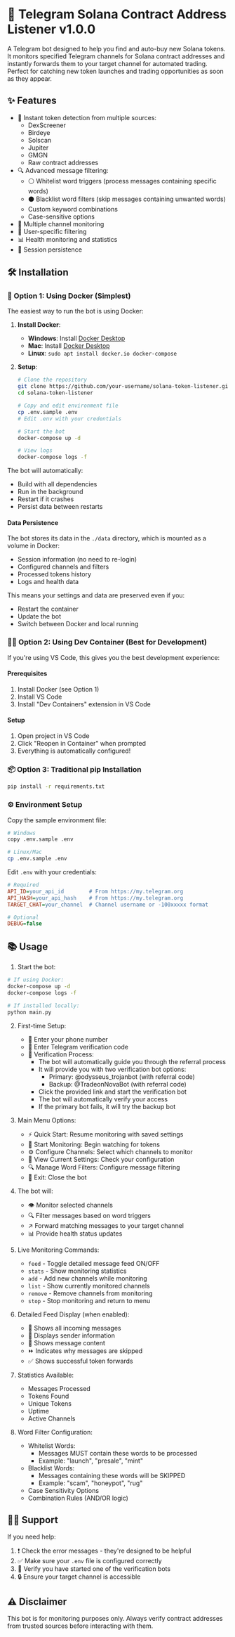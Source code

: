 # 🤖 Telegram Solana Contract Address Listener v1.0.0

A Telegram bot designed to help you find and auto-buy new Solana tokens. It monitors specified Telegram channels for Solana contract addresses and instantly forwards them to your target channel for automated trading. Perfect for catching new token launches and trading opportunities as soon as they appear.

## ✨ Features
- 🚀 Instant token detection from multiple sources:
  - DexScreener
  - Birdeye
  - Solscan
  - Jupiter
  - GMGN
  - Raw contract addresses
- 🔍 Advanced message filtering:
  - ⚪ Whitelist word triggers (process messages containing specific words)
  - ⚫ Blacklist word filters (skip messages containing unwanted words)
  - Custom keyword combinations
  - Case-sensitive options
- 📡 Multiple channel monitoring
- 👤 User-specific filtering
- 📊 Health monitoring and statistics
- 💾 Session persistence

## 🛠️ Installation

### 🐳 Option 1: Using Docker (Simplest)
The easiest way to run the bot is using Docker:

1. **Install Docker**:
   - **Windows**: Install [Docker Desktop](https://www.docker.com/products/docker-desktop/)
   - **Mac**: Install [Docker Desktop](https://www.docker.com/products/docker-desktop/)
   - **Linux**: `sudo apt install docker.io docker-compose`

2. **Setup**:
   ```bash
   # Clone the repository
   git clone https://github.com/your-username/solana-token-listener.git
   cd solana-token-listener

   # Copy and edit environment file
   cp .env.sample .env
   # Edit .env with your credentials

   # Start the bot
   docker-compose up -d

   # View logs
   docker-compose logs -f
   ```

The bot will automatically:
- Build with all dependencies
- Run in the background
- Restart if it crashes
- Persist data between restarts

#### Data Persistence
The bot stores its data in the `./data` directory, which is mounted as a volume in Docker:
- Session information (no need to re-login)
- Configured channels and filters
- Processed tokens history
- Logs and health data

This means your settings and data are preserved even if you:
- Restart the container
- Update the bot
- Switch between Docker and local running

### 👨‍💻 Option 2: Using Dev Container (Best for Development)
If you're using VS Code, this gives you the best development experience:

#### Prerequisites
1. Install Docker (see Option 1)
2. Install VS Code
3. Install "Dev Containers" extension in VS Code

#### Setup
1. Open project in VS Code
2. Click "Reopen in Container" when prompted
3. Everything is automatically configured!

### 📦 Option 3: Traditional pip Installation
```bash
pip install -r requirements.txt
```

### ⚙️ Environment Setup
Copy the sample environment file:
```bash
# Windows
copy .env.sample .env

# Linux/Mac
cp .env.sample .env
```

Edit `.env` with your credentials:
```ini
# Required
API_ID=your_api_id        # From https://my.telegram.org
API_HASH=your_api_hash    # From https://my.telegram.org
TARGET_CHAT=your_channel  # Channel username or -100xxxxx format

# Optional
DEBUG=false
```

## 📚 Usage

1. Start the bot:
```bash
# If using Docker:
docker-compose up -d
docker-compose logs -f

# If installed locally:
python main.py
```

2. First-time Setup:
   - 📱 Enter your phone number
   - 🔑 Enter Telegram verification code
   - 🤖 Verification Process:
     - The bot will automatically guide you through the referral process
     - It will provide you with two verification bot options:
       - Primary: @odysseus_trojanbot (with referral code)
       - Backup: @TradeonNovaBot (with referral code)
     - Click the provided link and start the verification bot
     - The bot will automatically verify your access
     - If the primary bot fails, it will try the backup bot

3. Main Menu Options:
   - ⚡ Quick Start: Resume monitoring with saved settings
   - 🎯 Start Monitoring: Begin watching for tokens
   - ⚙️ Configure Channels: Select which channels to monitor
   - 👀 View Current Settings: Check your configuration
   - 🔍 Manage Word Filters: Configure message filtering
   - 🚪 Exit: Close the bot

4. The bot will:
   - 👁️ Monitor selected channels
   - 🔍 Filter messages based on word triggers
   - ↗️ Forward matching messages to your target channel
   - 📊 Provide health status updates

5. Live Monitoring Commands:
   - `feed`   - Toggle detailed message feed ON/OFF
   - `stats`  - Show monitoring statistics
   - `add`    - Add new channels while monitoring
   - `list`   - Show currently monitored channels
   - `remove` - Remove channels from monitoring
   - `stop`   - Stop monitoring and return to menu

6. Detailed Feed Display (when enabled):
   - 📨 Shows all incoming messages
   - 👤 Displays sender information
   - 💬 Shows message content
   - ⏩ Indicates why messages are skipped
   - ✅ Shows successful token forwards

7. Statistics Available:
   - Messages Processed
   - Tokens Found
   - Unique Tokens
   - Uptime
   - Active Channels

5. Word Filter Configuration:
   - Whitelist Words:
     - Messages MUST contain these words to be processed
     - Example: "launch", "presale", "mint"
   - Blacklist Words:
     - Messages containing these words will be SKIPPED
     - Example: "scam", "honeypot", "rug"
   - Case Sensitivity Options
   - Combination Rules (AND/OR logic)

## 💁‍♂️ Support
If you need help:
1. ❗ Check the error messages - they're designed to be helpful
2. ✅ Make sure your `.env` file is configured correctly
3. 🤖 Verify you have started one of the verification bots
4. 🔒 Ensure your target channel is accessible

## ⚠️ Disclaimer
This bot is for monitoring purposes only. Always verify contract addresses from trusted sources before interacting with them.
  